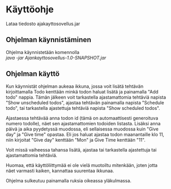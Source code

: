 # Käyttöohje

Lataa tiedosto ajakayttosovellus.jar

## Ohjelman käynnistäminen

Ohjelma käynnistetään komennolla   
_java -jar Ajankayttosovellus-1.0-SNAPSHOT.jar_  

## Ohjelman käyttö
Kun käynnistät ohjelman aukeaa ikkuna, jossa voit lisätä tehtävän kirjoittamalla Todo kenttään minkä todon haluat lisätä ja painamalla "Add todo" nappia. Tämän jälkeen voit tarkastella ajastamattomia tehtäviä napista "Show unscheduled todos", ajastaa tehtävän painamalla napista "Schedule todo", tai tarkastella ajastettuja tehtäviä napista "Show scheduled todos".   
  
Ajastaessa tehtävää anna todon id (tämä on automaattisesti generoituva numero todolle), näet sen ajastamattomien todoiden listasta. Lisäksi anna päivä ja aika pyydetyssä muodossa, eli sellaisessa muodossa kuin "Give day" ja "Give time" opastaa. Eli jos haluat ajastaa todon maanantaille klo 11, niin kirjoitat "Give day" kenttään "Mon" ja Give Time kenttään "11".

Voit missä vaiheessa tahansa lisätä, ajastaa tai tarkastella ajastettuja tai ajastamattomia tehtäviä.  

Huomaa, että käyttöliittymää ei ole vielä muotoiltu mitenkään, joten jotta näet varmasti kaiken, kannattaa suurentaa ikkunaa.   

Ohjelma sulkeutuu painamalla ruksia oikeassa yläkulmassa. 
